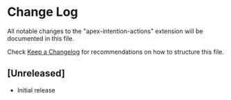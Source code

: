 # Change Log
All notable changes to the "apex-intention-actions" extension will be documented in this file.

Check [Keep a Changelog](http://keepachangelog.com/) for recommendations on how to structure this file.

## [Unreleased]
- Initial release